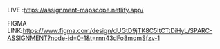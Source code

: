 LIVE :https://assignment-mapscope.netlify.app/

FIGMA LINK:https://www.figma.com/design/dUGtD9jTK8C5ltCTtDiHyL/SPARC-ASSIGNMENT?node-id=0-1&t=rnn43dFo8mqmSfzv-1
